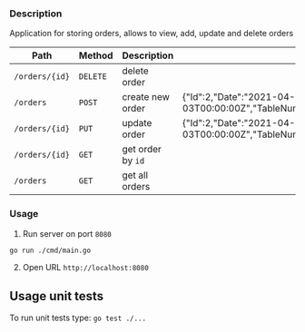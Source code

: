 ### Description

Application for storing orders, allows to view, add, update and delete orders

|                Path                   |    Method     |                   Description               |           Body example       |
| --------------------------------------|---------------| --------------------------------------------| ---------------------------- |
| `/orders/{id}`                        |    `DELETE`   |   delete order                              |                              |
| `/orders`                             |    `POST`     |   create new order                          | {"Id":2,"Date":"2021-04-03T00:00:00Z","TableNumber":2,"WaiterId":2,"Price":226,"Payment":false}|
| `/orders/{id}`                        |    `PUT`      |   update order                              |{"Id":2,"Date":"2021-04-03T00:00:00Z","TableNumber":2,"WaiterId":2,"Price":226,"Payment":false}|
| `/orders/{id}`                        |    `GET`      |   get order by `id`                         |                               |
| `/orders`                             |    `GET`      |   get all orders                            |                               |

### Usage

1. Run server on port `8080`

```bash
go run ./cmd/main.go
```

2. Open URL  `http://localhost:8080`

## Usage unit tests
To run unit tests type:
`go test ./...`

